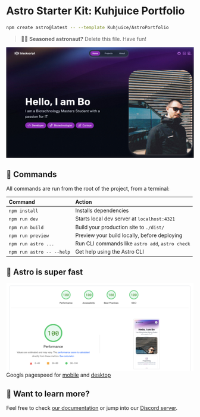 # Astro Starter Kit: Kuhjuice Portfolio

```sh
npm create astro@latest -- --template Kuhjuice/AstroPortfolio
```

> 🧑‍🚀 **Seasoned astronaut?** Delete this file. Have fun!

![portfolio](/public/assets/website_rm_t.jpg)

## 🧞 Commands

All commands are run from the root of the project, from a terminal:

| Command                   | Action                                           |
| :------------------------ | :----------------------------------------------- |
| `npm install`             | Installs dependencies                            |
| `npm run dev`             | Starts local dev server at `localhost:4321`      |
| `npm run build`           | Build your production site to `./dist/`          |
| `npm run preview`         | Preview your build locally, before deploying     |
| `npm run astro ...`       | Run CLI commands like `astro add`, `astro check` |
| `npm run astro -- --help` | Get help using the Astro CLI                     |

## 💯 Astro is super fast
![Performance](/public/assets/web_performance.png)
Googls pagespeed for [mobile](https://pagespeed.web.dev/analysis/https-blackscript-de/tb29lreh37?form_factor=mobile) and [desktop](https://pagespeed.web.dev/analysis/https-blackscript-de/tb29lreh37?form_factor=desktop) 
## 👀 Want to learn more?

Feel free to check [our documentation](https://docs.astro.build) or jump into our [Discord server](https://astro.build/chat).
